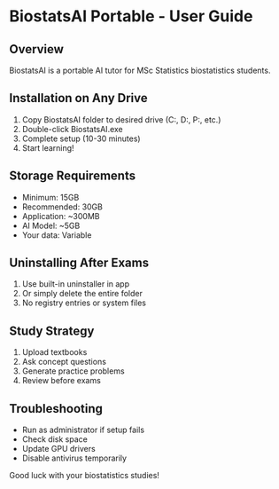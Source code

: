 # BiostatsAI Portable - User Guide

## Overview
BiostatsAI is a portable AI tutor for MSc Statistics biostatistics students.

## Installation on Any Drive
1. Copy BiostatsAI folder to desired drive (C:, D:, P:, etc.)
2. Double-click BiostatsAI.exe
3. Complete setup (10-30 minutes)
4. Start learning!

## Storage Requirements
- Minimum: 15GB
- Recommended: 30GB
- Application: ~300MB
- AI Model: ~5GB
- Your data: Variable

## Uninstalling After Exams
1. Use built-in uninstaller in app
2. Or simply delete the entire folder
3. No registry entries or system files

## Study Strategy
1. Upload textbooks
2. Ask concept questions
3. Generate practice problems
4. Review before exams

## Troubleshooting
- Run as administrator if setup fails
- Check disk space
- Update GPU drivers
- Disable antivirus temporarily

Good luck with your biostatistics studies!
